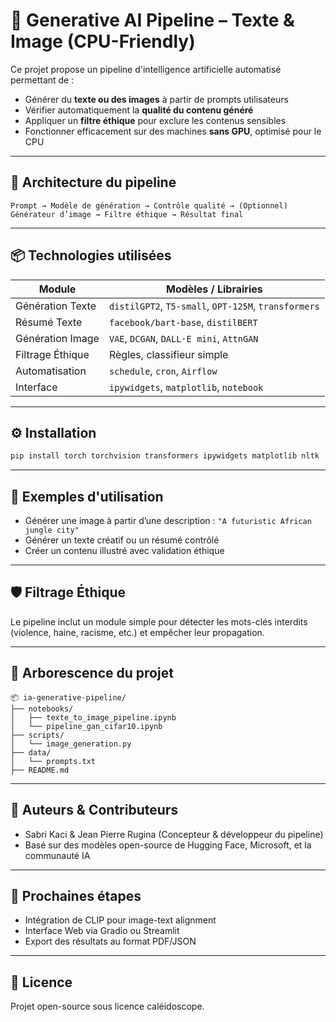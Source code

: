 
# 🧠 Generative AI Pipeline – Texte & Image (CPU-Friendly)

Ce projet propose un pipeline d'intelligence artificielle automatisé permettant de :

- Générer du **texte ou des images** à partir de prompts utilisateurs
- Vérifier automatiquement la **qualité du contenu généré**
- Appliquer un **filtre éthique** pour exclure les contenus sensibles
- Fonctionner efficacement sur des machines **sans GPU**, optimisé pour le CPU

---

## 🔧 Architecture du pipeline

```
Prompt → Modèle de génération → Contrôle qualité → (Optionnel) Générateur d’image → Filtre éthique → Résultat final
```

---

## 📦 Technologies utilisées

| Module            | Modèles / Librairies                             |
|-------------------|--------------------------------------------------|
| Génération Texte  | `distilGPT2`, `T5-small`, `OPT-125M`, `transformers` |
| Résumé Texte      | `facebook/bart-base`, `distilBERT`               |
| Génération Image  | `VAE`, `DCGAN`, `DALL·E mini`, `AttnGAN`         |
| Filtrage Éthique  | Règles, classifieur simple                       |
| Automatisation    | `schedule`, `cron`, `Airflow`                    |
| Interface         | `ipywidgets`, `matplotlib`, `notebook`           |

---

## ⚙️ Installation

```bash
pip install torch torchvision transformers ipywidgets matplotlib nltk
```

---

## 🚀 Exemples d'utilisation

- Générer une image à partir d’une description : `"A futuristic African jungle city"`
- Générer un texte créatif ou un résumé contrôlé
- Créer un contenu illustré avec validation éthique

---

## 🛡️ Filtrage Éthique

Le pipeline inclut un module simple pour détecter les mots-clés interdits (violence, haine, racisme, etc.) et empêcher leur propagation.

---

## 📁 Arborescence du projet

```
📦 ia-generative-pipeline/
├── notebooks/
│   ├── texte_to_image_pipeline.ipynb
│   └── pipeline_gan_cifar10.ipynb
├── scripts/
│   └── image_generation.py
├── data/
│   └── prompts.txt
├── README.md
```

---

## 📌 Auteurs & Contributeurs

- Sabri Kaci & Jean Pierre Rugina (Concepteur & développeur du pipeline)
- Basé sur des modèles open-source de Hugging Face, Microsoft, et la communauté IA

---

## 🧪 Prochaines étapes

- Intégration de CLIP pour image-text alignment
- Interface Web via Gradio ou Streamlit
- Export des résultats au format PDF/JSON

---

## 📄 Licence

Projet open-source sous licence caléidoscope.
